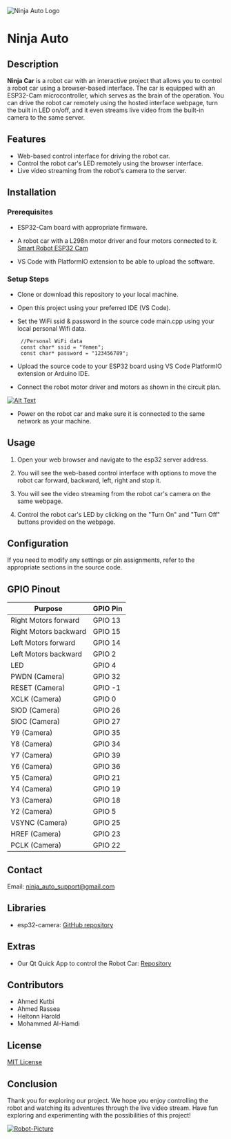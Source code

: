 ![Ninja Auto Logo](https://i.ibb.co/zVn76wL/Ninja-Auto-Logo.png)

# Ninja Auto
## Description
**Ninja Car** is a robot car with an interactive project that allows you to control a robot car using a browser-based interface. The car is equipped with an ESP32-Cam microcontroller, which serves as the brain of the operation. You can drive the robot car remotely using the hosted interface webpage, turn the built in LED on/off, and it even streams live video from the built-in camera to the same server. 

## Features
- Web-based control interface for driving the robot car.
- Control the robot car's LED remotely using the browser interface.
- Live video streaming from the robot's camera to the server.

## Installation
### Prerequisites
- ESP32-Cam board with appropriate firmware.
- A robot car with a L298n motor driver and four motors connected to it.
[Smart Robot ESP32 Cam](https://de.aliexpress.com/item/1005003474582419.html?spm=a2g0o.order_list.order_list_main.4.a7fe5c5fvbLImK&gatewayAdapt=glo2deu)

- VS Code with PlatformIO extension to be able to upload the software.

### Setup Steps
- Clone or download this repository to your local machine.

- Open this project using your preferred IDE (VS Code).

- Set the WiFi ssid & password in the source code main.cpp using your local personal Wifi data.
  ```
   //Personal WiFi data
   const char* ssid = "Yemen";
   const char* password = "123456789";
  ```

- Upload the source code to your ESP32 board using VS Code PlatformIO extension or Arduino IDE.

- Connect the robot motor driver and motors as shown in the circuit plan.

[![Alt Text](https://i.ibb.co/k5nn4CT/Screenshot-2023-06-21-at-01-50-39.png)](https://ibb.co/hL55BzN)

- Power on the robot car and make sure it is connected to the same network as your machine.

## Usage
1. Open your web browser and navigate to the esp32 server address.

2. You will see the web-based control interface with options to move the robot car forward, backward, left, right and stop it.

3. You will see the video streaming from the robot car's camera on the same webpage.

4. Control the robot car's LED by clicking on the "Turn On" and "Turn Off" buttons provided on the webpage.

## Configuration
If you need to modify any settings or pin assignments, refer to the appropriate sections in the source code.

## GPIO Pinout

| Purpose                   | GPIO Pin |
|---------------------------|----------|
| Right Motors forward      | GPIO 13  |
| Right Motors backward     | GPIO 15  |
| Left Motors forward       | GPIO 14  |
| Left Motors backward      | GPIO 2   |
| LED                       | GPIO 4   |
| PWDN (Camera)             | GPIO 32  |
| RESET (Camera)            | GPIO -1  |
| XCLK (Camera)             | GPIO 0   |
| SIOD (Camera)             | GPIO 26  |
| SIOC (Camera)             | GPIO 27  |
| Y9 (Camera)               | GPIO 35  |
| Y8 (Camera)               | GPIO 34  |
| Y7 (Camera)               | GPIO 39  |
| Y6 (Camera)               | GPIO 36  |
| Y5 (Camera)               | GPIO 21  |
| Y4 (Camera)               | GPIO 19  |
| Y3 (Camera)               | GPIO 18  |
| Y2 (Camera)               | GPIO 5   |
| VSYNC (Camera)            | GPIO 25  |
| HREF (Camera)             | GPIO 23  |
| PCLK (Camera)             | GPIO 22  |

## Contact
Email: ninja_auto_support@gmail.com

## Libraries
- esp32-camera: [GitHub repository](https://github.com/espressif/esp32-camera)

## Extras
- Our Qt Quick App to control the Robot Car: [Repository](https://gitlab.rz.htw-berlin.de/s0580976/ninjaauto_qtapp)

## Contributors
- Ahmed Kutbi
- Ahmed Rassea
- Heltonn Harold
- Mohammed Al-Hamdi

## License
[MIT License](https://en.wikipedia.org/wiki/MIT_License)

## Conclusion
Thank you for exploring our project. We hope you enjoy controlling the robot and watching its adventures through the live video stream. Have fun exploring and experimenting with the possibilities of this project!


[![Robot-Picture](https://i.ibb.co/4gnZ6NB/Robot-Picture.jpg)](https://ibb.co/1JtfD2H)